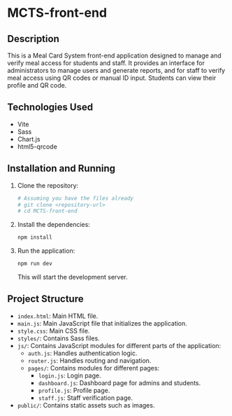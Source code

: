 # MCTS-front-end

## Description

This is a Meal Card System front-end application designed to manage and verify meal access for students and staff. It provides an interface for administrators to manage users and generate reports, and for staff to verify meal access using QR codes or manual ID input. Students can view their profile and QR code.

## Technologies Used

*   Vite
*   Sass
*   Chart.js
*   html5-qrcode

## Installation and Running

1.  Clone the repository:

    ```bash
    # Assuming you have the files already
    # git clone <repository-url>
    # cd MCTS-front-end
    ```

2.  Install the dependencies:

    ```bash
    npm install
    ```

3.  Run the application:

    ```bash
    npm run dev
    ```

    This will start the development server.

## Project Structure

*   `index.html`: Main HTML file.
*   `main.js`: Main JavaScript file that initializes the application.
*   `style.css`: Main CSS file.
*   `styles/`: Contains Sass files.
*   `js/`: Contains JavaScript modules for different parts of the application:
    *   `auth.js`: Handles authentication logic.
    *   `router.js`: Handles routing and navigation.
    *   `pages/`: Contains modules for different pages:
        *   `login.js`: Login page.
        *   `dashboard.js`: Dashboard page for admins and students.
        *   `profile.js`: Profile page.
        *   `staff.js`: Staff verification page.
*   `public/`: Contains static assets such as images.
